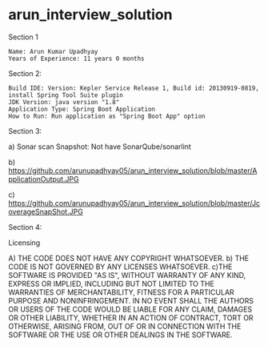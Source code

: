 # arun_interview_solution

Section 1

	Name: Arun Kumar Upadhyay
	Years of Experience: 11 years 0 months


Section 2: 

	Build IDE: Version: Kepler Service Release 1, Build id: 20130919-0819, install Spring Tool Suite plugin
	JDK Version: java version "1.8"
	Application Type: Spring Boot Application
	How to Run: Run application as "Spring Boot App" option 

Section 3: 

a) Sonar scan Snapshot: Not have SonarQube/sonarlint 

b) https://github.com/arunupadhyay05/arun_interview_solution/blob/master/ApplicationOutput.JPG

c) https://github.com/arunupadhyay05/arun_interview_solution/blob/master/JcoverageSnapShot.JPG



Section 4:

Licensing 

A) THE CODE DOES NOT HAVE ANY COPYRIGHT WHATSOEVER.
b) THE CODE IS NOT GOVERNED BY ANY LICENSES WHATSOEVER.
c)THE SOFTWARE IS PROVIDED "AS IS", WITHOUT WARRANTY OF ANY KIND, EXPRESS OR IMPLIED, INCLUDING BUT NOT LIMITED TO THE WARRANTIES OF MERCHANTABILITY, FITNESS FOR A PARTICULAR PURPOSE AND NONINFRINGEMENT. IN NO EVENT SHALL THE AUTHORS OR USERS OF THE CODE WOULD BE LIABLE FOR ANY CLAIM, DAMAGES OR OTHER LIABILITY, WHETHER IN AN ACTION OF CONTRACT, TORT OR OTHERWISE, ARISING FROM, OUT OF OR IN CONNECTION WITH THE SOFTWARE OR THE USE OR OTHER DEALINGS IN THE SOFTWARE.

